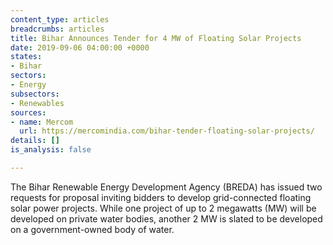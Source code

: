 ```yaml
---
content_type: articles
breadcrumbs: articles
title: Bihar Announces Tender for 4 MW of Floating Solar Projects
date: 2019-09-06 04:00:00 +0000
states:
- Bihar
sectors:
- Energy
subsectors:
- Renewables
sources:
- name: Mercom
  url: https://mercomindia.com/bihar-tender-floating-solar-projects/
details: []
is_analysis: false

---
```

The Bihar Renewable Energy Development Agency (BREDA) has issued two requests for proposal inviting bidders to develop grid-connected floating solar power projects. While one project of up to 2 megawatts (MW) will be developed on private water bodies, another 2 MW is slated to be developed on a government-owned body of water.